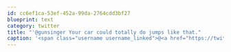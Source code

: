 ```yaml
---
id: cc6ef1ca-53ef-452a-99da-2764cdd3bf27
blueprint: text
category: twitter
title: "'@gunsinger Your car could totally do jumps like that."
caption: '<span class="username username_linked">@<a href="https://twitter.com/gunsinger" title="Cynthia Gunsinger">gunsinger</a></span> Your car could totally do jumps like that.'
---
```

